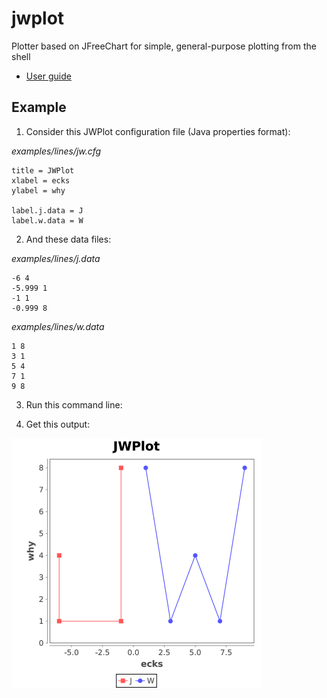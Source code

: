 # jwplot

Plotter based on JFreeChart for simple, general-purpose plotting from
the shell

* [User guide](https://jmwozniak.github.io/jwplot)







## Example

1. Consider this JWPlot configuration file (Java properties format):

*examples/lines/jw.cfg*
```
title = JWPlot
xlabel = ecks
ylabel = why

label.j.data = J
label.w.data = W
```

2. And these data files:

*examples/lines/j.data*
```
-6 4
-5.999 1
-1 1
-0.999 8
```

*examples/lines/w.data*
```
1 8
3 1
5 4
7 1
9 8
```

3. Run this command line:

4. Get this output:

![jw.png](examples/lines/jw.png)

